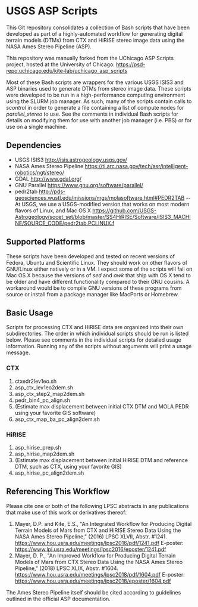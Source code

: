 # USGS ASP Scripts #
This Git repository consolidates a collection of Bash scripts that have been developed as part of a highly-automated workflow for generating digital terrain models (DTMs) from CTX and HiRISE stereo image data using the NASA Ames Stereo Pipeline (ASP).

This repository was manually forked from the UChicago ASP Scripts project, hosted at the University of Chicago: https://psd-repo.uchicago.edu/kite-lab/uchicago_asp_scripts

Most of these Bash scripts are wrappers for the various USGS ISIS3 and ASP binaries used to generate DTMs from stereo image data. These scripts were developed to be run in a high-performance computing environment using the SLURM job manager. As such, many of the scripts contain calls to *scontrol* in order to generate a file containing a list of compute nodes for *parallel_stereo* to use. See the comments in individual Bash scripts for details on modifying them for use with another job manager (i.e. PBS) or for use on a single machine.

## Dependencies ##
- USGS ISIS3 <http://isis.astrogeology.usgs.gov/>
- NASA Ames Stereo Pipeline <https://ti.arc.nasa.gov/tech/asr/intelligent-robotics/ngt/stereo/>
- GDAL <http://www.gdal.org/>
- GNU Parallel <https://www.gnu.org/software/parallel/>
- pedr2tab <http://pds-geosciences.wustl.edu/missions/mgs/molasoftware.html#PEDR2TAB>
-- At USGS, we use a USGS-modified version that works on most modern flavors of Linux, and Mac OS X <https://github.com/USGS-Astrogeology/socet_set/blob/master/SS4HiRISE/Software/ISIS3_MACHINE/SOURCE_CODE/pedr2tab.PCLINUX.f>

## Supported Platforms ##
These scripts have been developed and tested on recent versions of Fedora, Ubuntu and Scientific Linux. They should work on other flavors of GNU/Linux either natively or in a VM.
I expect some of the scripts will fail on Mac OS X because the versions of *sed* and *awk* that ship with OS X tend to be older and have different functionality compared to their GNU cousins. A workaround would be to compile GNU versions of these programs from source or install from a package manager like MacPorts or Homebrew.

## Basic Usage ##
Scripts for processing CTX and HiRISE data are organized into their own subdirectories.  The order in which individual scripts should be run is listed below. Please see comments in the individual scripts for detailed usage information.  Running any of the scripts without arguments will print a usage message.

### CTX ###
1. ctxedr2lev1eo.sh
2. asp_ctx_lev1eo2dem.sh
3. asp_ctx_step2_map2dem.sh
4. pedr_bin4_pc_align.sh
5. (Estimate max displacement between initial CTX DTM and MOLA PEDR using your favorite GIS software)
6. asp_ctx_map_ba_pc_align2dem.sh

### HiRISE ###
1. asp_hirise_prep.sh
2. asp_hirise_map2dem.sh
3. (Estimate max displacement between initial HiRISE DTM and reference DTM, such as CTX, using your favorite GIS)
4. asp_hirise_pc_align2dem.sh

## Referencing This Workflow ##
Please cite one or both of the following LPSC abstracts in any publications that make use of this work or derivatives thereof:
1. Mayer, D.P. and Kite, E.S., "An Integrated Workflow for Producing Digital Terrain Models of Mars from CTX and HiRISE Stereo Data Using the NASA Ames Stereo Pipeline," (2016) LPSC XLVII, Abstr. #1241. <https://www.hou.usra.edu/meetings/lpsc2016/pdf/1241.pdf>
E-poster: <https://www.lpi.usra.edu/meetings/lpsc2016/eposter/1241.pdf>
2. Mayer, D. P., "An Improved Workflow for Producing Digital Terrain Models of Mars from CTX Stereo Data Using the NASA Ames Stereo Pipeline," (2018) LPSC XLIX, Abstr. #1604. <https://www.hou.usra.edu/meetings/lpsc2018/pdf/1604.pdf>
E-poster: <https://www.hou.usra.edu/meetings/lpsc2018/eposter/1604.pdf>


The Ames Stereo Pipeline itself should be cited according to guidelines outlined in the official ASP documentation.
